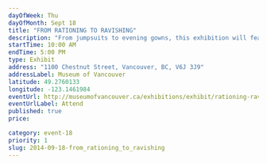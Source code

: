 ```yaml
---
dayOfWeek: Thu
dayOfMonth: Sept 18
title: "FROM RATIONING TO RAVISHING"
description: "From jumpsuits to evening gowns, this exhibition will feature rare examples of haute couture and Vancouver-made clothing and accessories that reflect how WWII changed society. Runs every day through the rest of VDW."
startTime: 10:00 AM
endTime: 5:00 PM
type: Exhibit
address: "1100 Chestnut Street, Vancouver, BC, V6J 3J9"
addressLabel: Museum of Vancouver
latitude: 49.2760133
longitude: -123.1461984
eventUrl: http://museumofvancouver.ca/exhibitions/exhibit/rationing-ravishing
eventUrlLabel: Attend
published: true
price: 

category: event-18
priority: 1
slug: 2014-09-18-from_rationing_to_ravishing
---
```

